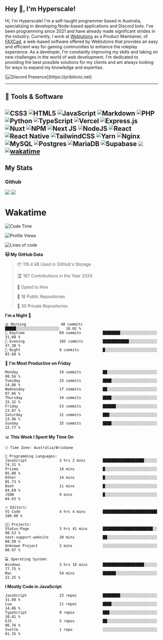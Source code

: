 ## Hey 👋, I'm Hyperscale!

Hi, I'm Hyperscale! I'm a self-taught programmer based in Australia, specializing in developing Node-based applications and Discord bots. I've been programming since 2021 and have already made significant strides in the industry. Currently, I work at [Weblutions](https://weblutions.com) as a Product Maintainer, of [FAXCad](https://weblutions.com/store/faxcad), a web-based software offered by Weblutions that provides an easy and efficient way for gaming communities to enhance the roleplay experience. As a developer, I'm constantly improving my skills and taking on new challenges in the world of web development. I'm dedicated to providing the best possible solutions for my clients and am always looking for ways to expand my knowledge and expertise.

[![Discord Presence](https://lanyard.cnrad.dev/api/906061699562475581?=idleMessage=:Just%Chillin%With%My%Kangaroo!)](https://pribilovic.net)

<p align="center">
<a href="https://github.com/Hyperscale1">
</a>
</p>

---
## 🔧 Tools & Software

![CSS3](https://img.shields.io/badge/css3-%231572B6.svg?style=for-the-badge&logo=css3&logoColor=white) ![HTML5](https://img.shields.io/badge/html5-%23E34F26.svg?style=for-the-badge&logo=html5&logoColor=white) ![JavaScript](https://img.shields.io/badge/javascript-%23323330.svg?style=for-the-badge&logo=javascript&logoColor=%23F7DF1E)  ![Markdown](https://img.shields.io/badge/markdown-%23000000.svg?style=for-the-badge&logo=markdown&logoColor=white) ![PHP](https://img.shields.io/badge/php-%23777BB4.svg?style=for-the-badge&logo=php&logoColor=white) ![Python](https://img.shields.io/badge/python-3670A0?style=for-the-badge&logo=python&logoColor=ffdd54) ![TypeScript](https://img.shields.io/badge/typescript-%23007ACC.svg?style=for-the-badge&logo=typescript&logoColor=white) ![Vercel](https://img.shields.io/badge/vercel-%23000000.svg?style=for-the-badge&logo=vercel&logoColor=white) ![Express.js](https://img.shields.io/badge/express.js-%23404d59.svg?style=for-the-badge&logo=express&logoColor=%2361DAFB) ![Nuxt](https://img.shields.io/badge/Nuxt-%23404d59.svg?style=for-the-badge&logo=nuxtdotjs&logoColor=%02dc82)  ![NPM](https://img.shields.io/badge/NPM-%23000000.svg?style=for-the-badge&logo=npm&logoColor=white) ![Next JS](https://img.shields.io/badge/Next-black?style=for-the-badge&logo=next.js&logoColor=white) ![NodeJS](https://img.shields.io/badge/node.js-6DA55F?style=for-the-badge&logo=node.js&logoColor=white) ![React](https://img.shields.io/badge/react-%2320232a.svg?style=for-the-badge&logo=react&logoColor=%2361DAFB) ![React Native](https://img.shields.io/badge/react_native-%2320232a.svg?style=for-the-badge&logo=react&logoColor=%2361DAFB) ![TailwindCSS](https://img.shields.io/badge/tailwindcss-%2338B2AC.svg?style=for-the-badge&logo=tailwind-css&logoColor=white) ![Yarn](https://img.shields.io/badge/yarn-%232C8EBB.svg?style=for-the-badge&logo=yarn&logoColor=white) ![Nginx](https://img.shields.io/badge/nginx-%23009639.svg?style=for-the-badge&logo=nginx&logoColor=white) ![MySQL](https://img.shields.io/badge/mysql-%2300f.svg?style=for-the-badge&logo=mysql&logoColor=white) ![Postgres](https://img.shields.io/badge/postgres-%23316192.svg?style=for-the-badge&logo=postgresql&logoColor=white) ![MariaDB](https://img.shields.io/badge/mariadb-%23316192.svg?style=for-the-badge&logo=mariadb&logoColor=white) ![Supabase](https://img.shields.io/badge/Supabase-3ECF8E?style=for-the-badge&logo=supabase&logoColor=white) ![](https://img.shields.io/badge/Ubuntu-E95420?style=for-the-badge&logo=ubuntu&logoColor=white) [![wakatime](https://wakatime.com/badge/user/6e098b16-30e8-493e-bf77-598fafbb912d.svg?style=for-the-badge)](https://wakatime.com/@6e098b16-30e8-493e-bf77-598fafbb912d) 
---
## My Stats

### Github
![](https://github-readme-stats.vercel.app/api?username=Hyperscale1&theme=blue-green)
![](https://github-readme-stats.vercel.app/api/top-langs/?username=Hyperscale1&theme=blue-green)

# Wakatime
<!--START_SECTION:waka-->
![Code Time](http://img.shields.io/badge/Code%20Time-828%20hrs%2032%20mins-blue)

![Profile Views](http://img.shields.io/badge/Profile%20Views-0-blue)

![Lines of code](https://img.shields.io/badge/From%20Hello%20World%20I%27ve%20Written-456.6%20thousand%20lines%20of%20code-blue)

**🐱 My GitHub Data** 

> 📦 119.4 kB Used in GitHub's Storage 
 > 
> 🏆 187 Contributions in the Year 2024
 > 
> 💼 Opted to Hire
 > 
> 📜 18 Public Repositories 
 > 
> 🔑 30 Private Repositories 
 > 
**I'm a Night 🦉** 

```text
🌞 Morning                40 commits          █████░░░░░░░░░░░░░░░░░░░░   18.02 % 
🌆 Daytime                69 commits          ████████░░░░░░░░░░░░░░░░░   31.08 % 
🌃 Evening                105 commits         ████████████░░░░░░░░░░░░░   47.30 % 
🌙 Night                  8 commits           █░░░░░░░░░░░░░░░░░░░░░░░░   03.60 % 
```
📅 **I'm Most Productive on Friday** 

```text
Monday                   19 commits          ██░░░░░░░░░░░░░░░░░░░░░░░   08.56 % 
Tuesday                  33 commits          ████░░░░░░░░░░░░░░░░░░░░░   14.86 % 
Wednesday                17 commits          ██░░░░░░░░░░░░░░░░░░░░░░░   07.66 % 
Thursday                 34 commits          ████░░░░░░░░░░░░░░░░░░░░░   15.32 % 
Friday                   53 commits          ██████░░░░░░░░░░░░░░░░░░░   23.87 % 
Saturday                 31 commits          ███░░░░░░░░░░░░░░░░░░░░░░   13.96 % 
Sunday                   35 commits          ████░░░░░░░░░░░░░░░░░░░░░   15.77 % 
```


📊 **This Week I Spent My Time On** 

```text
🕑︎ Time Zone: Australia/Brisbane

💬 Programming Languages: 
JavaScript               3 hrs 2 mins        ███████████████████░░░░░░   74.31 % 
Prisma                   14 mins             █░░░░░░░░░░░░░░░░░░░░░░░░   05.88 % 
Other                    14 mins             █░░░░░░░░░░░░░░░░░░░░░░░░   05.73 % 
Bash                     11 mins             █░░░░░░░░░░░░░░░░░░░░░░░░   04.69 % 
JSON                     9 mins              █░░░░░░░░░░░░░░░░░░░░░░░░   04.03 % 

🔥 Editors: 
VS Code                  4 hrs 4 mins        █████████████████████████   100.00 % 

🐱‍💻 Projects: 
Status-Page              3 hrs 41 mins       ███████████████████████░░   90.53 % 
next-support-website     20 mins             ██░░░░░░░░░░░░░░░░░░░░░░░   08.50 % 
Unknown Project          2 mins              ░░░░░░░░░░░░░░░░░░░░░░░░░   00.97 % 

💻 Operating System: 
Windows                  3 hrs 10 mins       ███████████████████░░░░░░   77.75 % 
Mac                      54 mins             ██████░░░░░░░░░░░░░░░░░░░   22.25 % 
```

**I Mostly Code in JavaScript** 

```text
JavaScript               23 repos            ████████░░░░░░░░░░░░░░░░░   31.08 % 
Lua                      11 repos            ████░░░░░░░░░░░░░░░░░░░░░   14.86 % 
TypeScript               8 repos             ███░░░░░░░░░░░░░░░░░░░░░░   10.81 % 
EJS                      5 repos             ██░░░░░░░░░░░░░░░░░░░░░░░   06.76 % 
Svelte                   1 repo              ░░░░░░░░░░░░░░░░░░░░░░░░░   01.35 % 
```




<!--END_SECTION:waka-->

